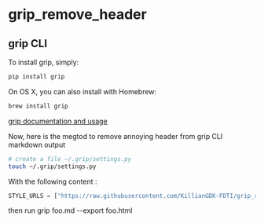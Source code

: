 # grip_remove_header

## grip CLI

To install grip, simply:

```sh
pip install grip
```

On OS X, you can also install with Homebrew:

```sh
brew install grip
```

[grip documentation and usage](https://github.com/joeyespo/grip)

Now, here is the megtod to remove annoying header from grip CLI markdown output

```sh
# create a file ~/.grip/settings.py
touch ~/.grip/settings.py
```

With the following content :

```python
STYLE_URLS = ["https://raw.githubusercontent.com/KillianGDK-FDTI/grip_remove_header/master/grip.css"]
```

then run grip foo.md --export foo.html
